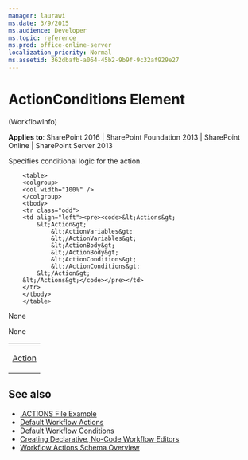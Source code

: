 ```yaml
---
manager: laurawi
ms.date: 3/9/2015
ms.audience: Developer
ms.topic: reference
ms.prod: office-online-server
localization_priority: Normal
ms.assetid: 362dbafb-a064-45b2-9b9f-9c32af929e27
---
```


# ActionConditions Element 

(WorkflowInfo)

**Applies to**: SharePoint 2016 | SharePoint Foundation 2013 | SharePoint Online | SharePoint Server 2013

Specifies conditional logic for the action.

```
    <table>
    <colgroup>
    <col width="100%" />
    </colgroup>
    <tbody>
    <tr class="odd">
    <td align="left"><pre><code>&lt;Actions&gt;
        &lt;Action&gt;
            &lt;ActionVariables&gt;
            &lt;/ActionVariables&gt;
            &lt;ActionBody&gt;
            &lt;/ActionBody&gt;
            &lt;ActionConditions&gt;
            &lt;/ActionConditions&gt;
        &lt;/Action&gt;
    &lt;/Actions&gt;</code></pre></td>
    </tr>
    </tbody>
    </table>
```

None

None

<table>
<colgroup>
<col width="100%" />
</colgroup>
<tbody>
<tr class="odd">
<td align="left"><p><a href="action-element-workflowinfo.md">Action</a></p></td>
</tr>
</tbody>
</table>


## See also

- [.ACTIONS File Example](actions-file-example-workflowinfo.md)
- [Default Workflow Actions](default-workflow-actions-workflowinfo.md)
- [Default Workflow Conditions](default-workflow-conditions-workflowinfo.md)
- [Creating Declarative, No-Code Workflow Editors](http://msdn.microsoft.com/library/60dfda8d-e724-4d7d-9578-aa239c362dcf(Office.15).aspx)
- [Workflow Actions Schema Overview](http://msdn.microsoft.com/library/25da07cb-b228-43f2-9cdf-c8c71c3eabbb(Office.15).aspx)








